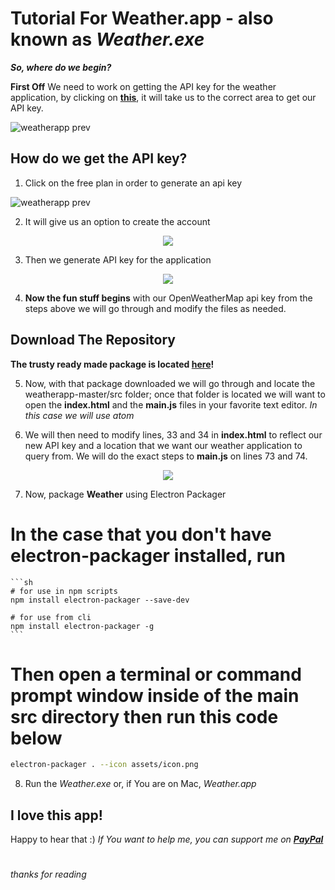 # Tutorial For Weather.app - also known as *Weather.exe*
***So, where do we begin?***

**First Off** We need to work on getting the API key for the weather application, by clicking on [**this**](https://openweathermap.org/api), it will take us to the correct area to get our API key.

![weatherapp prev](https://i.gyazo.com/938c0a09ae84b0ead03421f5bcc57b9c.png)

## How do we get the API key?
1. Click on the free plan in order to generate an api key

![weatherapp prev](https://i.gyazo.com/2d6337135184c27b8e1c6593e9629c0d.png)

2. It will give us an option to create the account

<p align="center"> <img src="https://i.gyazo.com/3c0c467acff2050e8fc709ab9ef20639.gif"></p>

3. Then we generate API key for the application

<p align="center"> <img src="https://i.gyazo.com/3ea8387fd2812ae2f401df4ae5fcf15d.gif"></p>

4. **Now the fun stuff begins** with our OpenWeatherMap api key from the steps above we will go through and modify the files as needed. 

## Download The Repository
**The trusty ready made package is located [here](https://github.com/whoisroyal/weatherapp/tree/master/built)!**

5. Now, with that package downloaded we will go through and locate the weatherapp-master/src folder; once that folder is located we will want to open the **index.html** and the **main.js** files in your favorite text editor. *In this case we will use atom*

6. We will then need to modify lines, 33 and 34 in **index.html** to reflect our new API key and a location that we want our weather application to query from. We will do the exact steps to **main.js** on lines 73 and 74.

<p align="center"> <img src="https://i.gyazo.com/5c6d33dd6f1406d4089bebcc611d4665.gif"></p>

7. Now, package **Weather** using Electron Packager
  # In the case that you don't have electron-packager installed, run 
  
    ```sh
    # for use in npm scripts
    npm install electron-packager --save-dev

    # for use from cli
    npm install electron-packager -g
    ```
    
  # Then open a terminal or command prompt window inside of the main src directory then run this code below
   
   ```sh
  electron-packager . --icon assets/icon.png
   ```

8. Run the *Weather.exe* or, if You are on Mac, *Weather.app*

## I love this app!
Happy to hear that :)
*If You want to help me, you can support me on [**PayPal**](https://www.paypal.me/kvpek)*

#
*thanks for reading*

